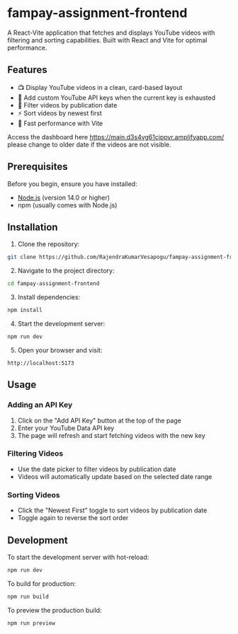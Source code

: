 # fampay-assignment-frontend

A React-Vite application that fetches and displays YouTube videos with filtering and sorting capabilities. Built with React and Vite for optimal performance.

## Features

- 📺 Display YouTube videos in a clean, card-based layout
- 🔑 Add custom YouTube API keys when the current key is exhausted
- 📅 Filter videos by publication date
- ⚡ Sort videos by newest first
- 🚀 Fast performance with Vite

Access the dashboard here https://main.d3s4vg61cjppvr.amplifyapp.com/ please change to older date if the videos are not visible.

## Prerequisites

Before you begin, ensure you have installed:
- [Node.js](https://nodejs.org/) (version 14.0 or higher)
- npm (usually comes with Node.js)

## Installation

1. Clone the repository:
```bash
git clone https://github.com/RajendraKumarVesapogu/fampay-assignment-frontend.git
```

2. Navigate to the project directory:
```bash
cd fampay-assignment-frontend
```

3. Install dependencies:
```bash
npm install
```

4. Start the development server:
```bash
npm run dev
```

5. Open your browser and visit:
```
http://localhost:5173
```

## Usage

### Adding an API Key
1. Click on the "Add API Key" button at the top of the page
2. Enter your YouTube Data API key
3. The page will refresh and start fetching videos with the new key

### Filtering Videos
- Use the date picker to filter videos by publication date
- Videos will automatically update based on the selected date range

### Sorting Videos
- Click the "Newest First" toggle to sort videos by publication date
- Toggle again to reverse the sort order

## Development

To start the development server with hot-reload:
```bash
npm run dev
```

To build for production:
```bash
npm run build
```

To preview the production build:
```bash
npm run preview
```


